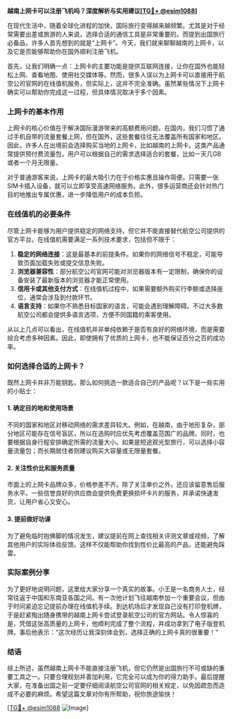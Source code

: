 **越南上网卡可以注册飞机吗？深度解析与实用建议[[TG💪+ @esim1088](https://t.me/s/esim1088)]**

在现代生活中，随着全球化进程的加快，国际旅行变得越来越频繁。尤其是对于经常需要出差或旅游的人来说，选择合适的通信工具是非常重要的。而提到出国旅行必备品，许多人首先想到的就是“上网卡”。今天，我们就来聊聊越南的上网卡，以及它是否能够帮助你在国外顺利注册飞机。

首先，让我们明确一点：上网卡的主要功能是提供互联网连接，让你在国外也能轻松上网、查看地图、使用社交媒体等。然而，很多人误以为上网卡可以直接用于航空公司官网的在线值机服务，但实际上，这并不完全准确。虽然某些情况下上网卡确实可以帮助你完成这一过程，但具体情况取决于多个因素。

### 上网卡的基本作用

上网卡的核心价值在于解决国际漫游带来的高额费用问题。在国内，我们习惯了通过手机自带的流量套餐上网，但在国外，这些套餐往往无法覆盖所有国家和地区。因此，许多人在出境前会选择购买当地的上网卡，比如越南的上网卡。这类产品通常提供预付费流量包，用户可以根据自己的需求选择适合的套餐，比如一天几GB或者一个月无限量。

对于普通游客来说，上网卡的最大吸引力在于价格实惠且操作简便。只需要一张SIM卡插入设备，就可以立即享受高速网络服务。此外，很多运营商还会针对热门目的地推出专属优惠，进一步降低用户的成本负担。

### 在线值机的必要条件

尽管上网卡能够为用户提供稳定的网络支持，但它并不能直接替代航空公司提供的官方平台。在线值机需要满足一系列技术要求，包括但不限于：

1. **稳定的网络连接**：这是最基本的前提条件。如果你的网络信号不稳定，可能导致页面加载失败或提交信息失败。
2. **浏览器兼容性**：部分航空公司官网可能对浏览器版本有一定限制，确保你的设备安装了最新版本的浏览器才能正常使用。
3. **信用卡或其他支付方式**：在线值机过程中，如果需要额外购买行李额或选择座位，通常会涉及到付款环节。
4. **语言支持**：如果你不熟悉目标国家的语言，可能会遇到理解障碍。不过大多数航空公司都会提供多语言选项，方便不同国籍的乘客使用。

从以上几点可以看出，在线值机并非单纯依赖于是否有良好的网络环境，而是需要综合考虑多种因素。因此，即使拥有了优质的上网卡，也不能保证百分之百的成功率。

### 如何选择合适的上网卡？

既然上网卡并非万能钥匙，那么如何挑选一款适合自己的产品呢？以下是一些实用的小贴士：

#### 1. 确定目的地和使用场景
不同的国家和地区对移动网络的需求差异较大。例如，在越南，由于地形复杂，部分地区可能存在信号盲区，所以在选购时应优先考虑覆盖范围广的品牌。同时，也要根据自身行程安排确定所需的流量大小。如果是短途观光型旅行，可以选择小容量流量包；而长期居住者则建议购买大容量或无限量套餐。

#### 2. 关注性价比和服务质量
市面上的上网卡品牌众多，价格参差不齐。除了关注单价之外，还应该留意售后服务水平。一些信誉良好的供应商会提供免费更换损坏卡片的服务，并承诺快速发货，让用户省心又安心。

#### 3. 提前做好功课
为了避免临时抱佛脚的情况发生，建议提前在网上查找相关评测文章或视频，了解其他用户的实际体验反馈。这样不仅能帮助你找到性价比最高的产品，还能避免踩雷。

### 实际案例分享

为了更好地说明问题，这里给大家分享一个真实的故事。小王是一名商务人士，经常往返于中国和东南亚各国之间。有一次他计划飞往越南参加一个重要会议，但由于时间紧迫忘记提前办理在线值机手续。到达机场后才发现自己没有打印登机牌，于是赶紧掏出随身携带的越南上网卡尝试登录航空公司的官方网站。令人惊喜的是，凭借这张高质量的上网卡，他顺利完成了整个流程，并成功拿到了电子版登机牌。事后他表示：“这次经历让我深刻体会到，选择正确的上网卡真的很重要！”

### 结语

综上所述，虽然越南上网卡不能直接注册飞机，但它仍然是出国旅行不可或缺的重要工具之一。只要合理规划并善加利用，它完全可以成为你的得力助手。最后提醒大家，在准备出国之前一定要仔细阅读航空公司官网的相关规定，以免因疏忽而造成不必要的麻烦。希望这篇文章对你有所帮助，祝你旅途愉快！

[[TG💪+ @esim1088](https://t.me/s/esim1088) ![Image](https://i.postimg.cc/4NQfJmqS/Snipaste-2025-05-13-00-14-12.png)]